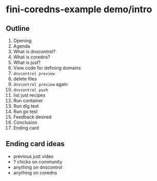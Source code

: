 # fini-coredns-example demo/intro

## Outline

1. Opening
1. Agenda
1. What is dnscontrol?
1. What is coredns?
1. What is just?
1. View code for defining domains
1. `dnscontrol preview`
1. delete files
1. `dnscontrol preview` again
1. `dnscontrol push`
1. list just recipes
1. Run container
1. Run dig test
1. Run go test
1. Feedback desired
1. Conclusion
1. Ending card

## Ending card ideas

- previous just video
- ? chicks on community
- anything on dnscontrol
- anything on coredns
